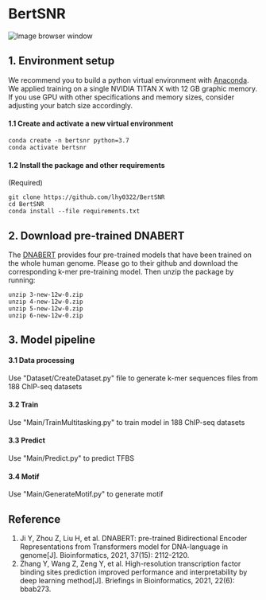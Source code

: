 # BertSNR

![Image browser window](https://github.com/lhy0322/BertSNR/Figure.JPG)

## 1. Environment setup

We recommend you to build a python virtual environment with [Anaconda](https://docs.anaconda.com/anaconda/install/linux/). We applied training on a single NVIDIA TITAN X with 12 GB graphic memory. If you use GPU with other specifications and memory sizes, consider adjusting your batch size accordingly.

#### 1.1 Create and activate a new virtual environment

```
conda create -n bertsnr python=3.7
conda activate bertsnr
```

#### 1.2 Install the package and other requirements

(Required)

```
git clone https://github.com/lhy0322/BertSNR
cd BertSNR
conda install --file requirements.txt
```
## 2. Download pre-trained DNABERT
The [DNABERT](https://github.com/jerryji1993/DNABERT) provides four pre-trained models that have been trained on the whole human genome. Please go to their github and download the corresponding k-mer pre-training model. Then unzip the package by running:
```
unzip 3-new-12w-0.zip
unzip 4-new-12w-0.zip
unzip 5-new-12w-0.zip
unzip 6-new-12w-0.zip
```

## 3. Model pipeline
#### 3.1 Data processing
Use "Dataset/CreateDataset.py" file to generate k-mer sequences files from 188 ChIP-seq datasets

#### 3.2 Train
Use "Main/TrainMultitasking.py" to train model in 188 ChIP-seq datasets

#### 3.3 Predict
Use "Main/Predict.py" to predict TFBS

#### 3.4 Motif
Use "Main/GenerateMotif.py" to generate motif 

## Reference
1. Ji Y, Zhou Z, Liu H, et al. DNABERT: pre-trained Bidirectional Encoder Representations from Transformers model for DNA-language in genome[J]. Bioinformatics, 2021, 37(15): 2112-2120.
2. Zhang Y, Wang Z, Zeng Y, et al. High-resolution transcription factor binding sites prediction improved performance and interpretability by deep learning method[J]. Briefings in Bioinformatics, 2021, 22(6): bbab273.
